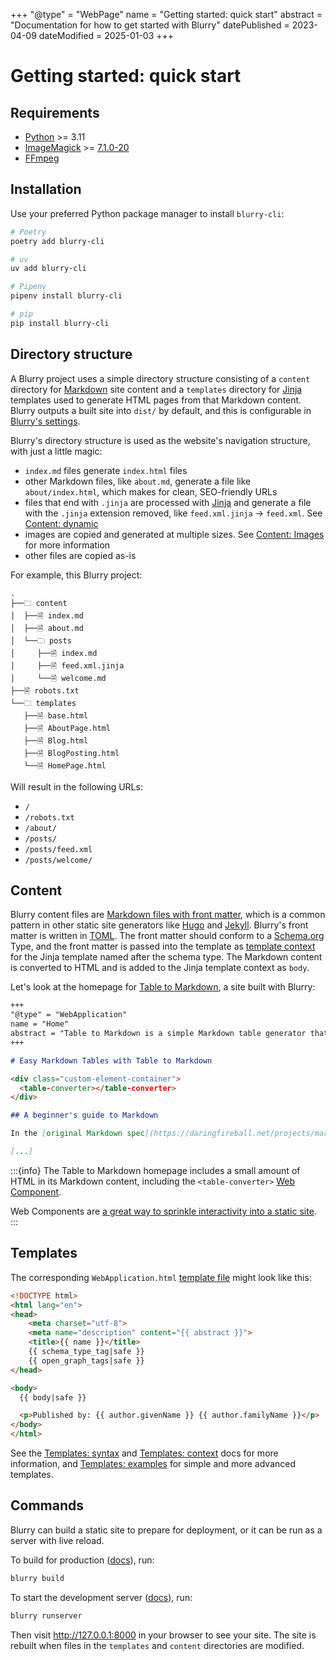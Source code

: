 +++
"@type" = "WebPage"
name = "Getting started: quick start"
abstract = "Documentation for how to get started with Blurry"
datePublished = 2023-04-09
dateModified = 2025-01-03
+++

# Getting started: quick start

## Requirements

- [Python](https://www.python.org/) >= 3.11
- [ImageMagick](https://imagemagick.org/index.php) >= [7.1.0-20](https://github.com/ImageMagick/Website/blob/main/ChangeLog.md#710-20---2022-01-22)
- [FFmpeg](https://ffmpeg.org/)

## Installation

Use your preferred Python package manager to install `blurry-cli`:

```bash
# Poetry
poetry add blurry-cli

# uv
uv add blurry-cli

# Pipenv
pipenv install blurry-cli

# pip
pip install blurry-cli
```

## Directory structure

A Blurry project uses a simple directory structure consisting of a `content` directory for [Markdown](https://daringfireball.net/projects/markdown/) site content and a `templates` directory for [Jinja](https://jinja.palletsprojects.com/en/) templates used to generate HTML pages from that Markdown content.
Blurry outputs a built site into `dist/` by default, and this is configurable in [Blurry's settings](../configuration/settings.md).

Blurry's directory structure is used as the website's navigation structure, with just a little magic:

- `index.md` files generate `index.html` files
- other Markdown files, like `about.md`, generate a file like `about/index.html`, which makes for clean, SEO-friendly URLs
- files that end with `.jinja` are processed with [Jinja](https://jinja.palletsprojects.com/en/stable/) and generate a file with the `.jinja` extension removed, like `feed.xml.jinja` -> `feed.xml`. See [Content: dynamic](../content/dynamic.md)
- images are copied and generated at multiple sizes. See [Content: Images](../content/images.md) for more information
- other files are copied as-is

For example, this Blurry project:

```text
.
├──🗀 content
│  ├──🗎 index.md
│  ├──🗎 about.md
│  └──🗀 posts
│     ├──🗎 index.md
│     ├──🗎 feed.xml.jinja
│     └──🗎 welcome.md
├──🗎 robots.txt
└──🗀 templates
   ├──🗎 base.html
   ├──🗎 AboutPage.html
   ├──🗎 Blog.html
   ├──🗎 BlogPosting.html
   └──🗎 HomePage.html
```

Will result in the following URLs:

- `/`
- `/robots.txt`
- `/about/`
- `/posts/`
- `/posts/feed.xml`
- `/posts/welcome/`

## Content

Blurry content files are [Markdown files with front matter](../content/markdown.md), which is a common pattern in other static site generators like [Hugo](https://gohugo.io/content-management/front-matter/) and [Jekyll](https://jekyllrb.com/docs/front-matter/).
Blurry's front matter is written in [TOML](https://toml.io/en/).
The front matter should conform to a [Schema.org](https://schema.org/) Type, and the front matter is passed into the template as [template context](../templates/context.md) for the Jinja template named after the schema type.
The Markdown content is converted to HTML and is added to the Jinja template context as `body`.

Let's look at the homepage for [Table to Markdown](https://tabletomarkdown.com/), a site built with Blurry:

```markdown
+++
"@type" = "WebApplication"
name = "Home"
abstract = "Table to Markdown is a simple Markdown table generator that converts tables from spreadsheet applications and websites into well-formatted Markdown tables."
+++

# Easy Markdown Tables with Table to Markdown

<div class="custom-element-container">
  <table-converter></table-converter>
</div>

## A beginner's guide to Markdown

In the [original Markdown spec](https://daringfireball.net/projects/markdown/), John Gruber describes Markdown as "a text-to-HTML conversion tool for web writers."

[...]
```

:::{info}
The Table to Markdown homepage includes a small amount of HTML in its Markdown content, including the `<table-converter>` [Web Component](https://developer.mozilla.org/en-US/docs/Web/Web_Components).

Web Components are [a great way to sprinkle interactivity into a static site](https://johnfraney.ca/blog/vue-static-site-web-component-custom-elements/).
:::

## Templates

The corresponding `WebApplication.html` [template file](../templates/syntax.md) might look like this:

```html
<!DOCTYPE html>
<html lang="en">
<head>
    <meta charset="utf-8">
    <meta name="description" content="{{ abstract }}">
    <title>{{ name }}</title>
    {{ schema_type_tag|safe }}
    {{ open_graph_tags|safe }}
</head>

<body>
  {{ body|safe }}

  <p>Published by: {{ author.givenName }} {{ author.familyName }}</p>
</body>
</html>
```

See the [Templates: syntax](../templates/syntax.md) and [Templates: context](../templates/context.md) docs for more information, and [Templates: examples](../templates/examples.md) for simple and more advanced templates.

## Commands

Blurry can build a static site to prepare for deployment, or it can be run as a server with live reload.

To build for production ([docs](../commands/build.md)), run:

```bash
blurry build
```

To start the development server ([docs](../commands/runserver.md)), run:

```bash
blurry runserver
```

Then visit <http://127.0.0.1:8000> in your browser to see your site.
The site is rebuilt when files in the `templates` and `content` directories are modified.
